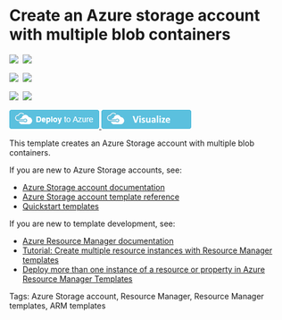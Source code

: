 # Create an Azure storage account with multiple blob containers

<IMG SRC="https://azurequickstartsservice.blob.core.windows.net/badges/101-storage-multi-blob-container/PublicLastTestDate.svg" />&nbsp;
<IMG SRC="https://azurequickstartsservice.blob.core.windows.net/badges/101-storage-multi-blob-container/PublicDeployment.svg" />&nbsp;

<IMG SRC="https://azurequickstartsservice.blob.core.windows.net/badges/101-storage-multi-blob-container/FairfaxLastTestDate.svg" />&nbsp;
<IMG SRC="https://azurequickstartsservice.blob.core.windows.net/badges/101-storage-multi-blob-container/FairfaxDeployment.svg" />&nbsp;

<IMG SRC="https://azurequickstartsservice.blob.core.windows.net/badges/101-storage-multi-blob-container/BestPracticeResult.svg" />&nbsp;
<IMG SRC="https://azurequickstartsservice.blob.core.windows.net/badges/101-storage-multi-blob-container/CredScanResult.svg" />&nbsp;

<a href="https://portal.azure.com/#create/Microsoft.Template/uri/https%3A%2F%2Fraw.githubusercontent.com%2FAzure%2Fazure-quickstart-templates%2Fmaster%2F101-storage-multi-blob-container%2Fazuredeploy.json" target="_blank">
    <img src="https://raw.githubusercontent.com/Azure/azure-quickstart-templates/master/1-CONTRIBUTION-GUIDE/images/deploytoazure.png"/>
</a>
<a href="http://armviz.io/#/?load=https%3A%2F%2Fraw.githubusercontent.com%2FAzure%2Fazure-quickstart-templates%2Fmaster%2F101-storage-multi-blob-container%2Fazuredeploy.json" target="_blank">
    <img src="https://raw.githubusercontent.com/Azure/azure-quickstart-templates/master/1-CONTRIBUTION-GUIDE/images/visualizebutton.png"/>
</a>

This template creates an Azure Storage account with multiple blob containers.

If you are new to Azure Storage accounts, see:

- [Azure Storage account documentation](http://azure.microsoft.com/documentation/articles/storage-create-storage-account/)
- [Azure Storage account template reference](https://docs.microsoft.com/azure/templates/microsoft.storage/allversions)
- [Quickstart templates](https://azure.microsoft.com/resources/templates/?resourceType=Microsoft.Storage&pageNumber=1&sort=Popular)

If you are new to template development, see:

- [Azure Resource Manager documentation](https://docs.microsoft.com/azure/azure-resource-manager/)
- [Tutorial: Create multiple resource instances with Resource Manager templates](https://docs.microsoft.com/azure/azure-resource-manager/resource-manager-tutorial-create-multiple-instances)
- [Deploy more than one instance of a resource or property in Azure Resource Manager Templates](https://docs.microsoft.com/azure/azure-resource-manager/resource-group-create-multiple)

Tags: Azure Storage account, Resource Manager, Resource Manager templates, ARM templates

